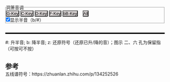 


<style>
    * {
    margin: 0;
    padding: 0;
    }
    tr {
        border: 1;
        padding: 0;
    }
    td {
        border: 1;
        padding: 0;
    }
    button {
        background-color: rgb(222, 217, 217);
    }
    .back {
        border-color:red;
    }
    /* canvas {
        border: 1px solid black;
    } */
</style>
    



<fieldset>
    <legend>洞箫音调</legend>
    <button id="G-Key-button" onclick="myFunction('G-Key')">G-Key</button>  
    <button id="C-Key-button" onclick="myFunction('C-Key')">C-Key</button>  
    <button id="D-Key-button" onclick="myFunction('D-Key')">D-Key</button>  
    <button id="F-Key-button" onclick="myFunction('F-Key')">F-Key</button>  
    <button id="bB-Key-button" onclick="myFunction('bB-Key')">bB-Key</button>
     &nbsp; &nbsp;<button id="All-Key-button" onclick="myFunction('All')">All</button>  
    <br> <input type="checkbox" name="showHalf" id="showHalfChk" checked="True" onclick="myChkFunction()">显示半音（b/#）
    <br> 
</fieldset>

<div>
    <h2 id="Current-Key"></h2>
    <table id="Key-Table" border="2" bordercolor="black"></table>  
    #: 升半音; b: 降半音; z: 还原符号（还原已升/降的音）；图示 二、六 孔为保留指（可按可不按）
</div>


<h2>参考</h2>  
五线谱符号：https://zhuanlan.zhihu.com/p/134252526  <br>

    
    
<script>

var SyllableName = {
    "1" : "Do",
    "2" : "Re",
    "3" : "Mi",
    "4" : "Fa",
    "5" : "So",
    "6" : "La",
    "7" : "Si"
}

var PitchName = {
    "1" : "C",
    "2" : "D",
    "3" : "E",
    "4" : "F",
    "5" : "G",
    "6" : "A",
    "7" : "B"
}

var fullTable = {
    "BlowType" : ["缓","缓","缓","缓","缓","缓","缓","缓","缓","缓","缓","缓",  
               "急","急","急","急","急","急","急","急","急","急","急","急","急",
               "超","超","超","超","超","超","超","超","超","超","超","超","超" ],
    "G-Key" : ["5.","#5.","6.","#6.","7.","1","#1","2","#2","3","4","#4",  
               "5","#5","6","#6","7","^1","#^1","^2","#^2","^3","^4","^4","#^4", 
               "^5","#^5","^6","#^6","^7","@1","#@1","@2","#@2","@3","@4","#@4","@5"],
    "C-Key" : ["2.","#2.","3.","4.","#4.","5.","#5.","6.","#6.","7.","1","#1",  
               "2","#2","3","4","#4","5","#5","6","#6","7","^1","^1","#^1", 
               "^2","#^2","^3","^4","#^4","^5","#^5","^6","#^6","^7","@1","#@1","@2"],
    "D-Key" : ["1.","#1.","2.","#2.","3.","4.","#4.","5.","#5.","6.","#6.","7.",  
               "1","#1","2","#2","3","4","#4","5","#5","6","#6","#6","7", 
               "^1","^#1","^2","^#2","^3","^4","^#4","^5","^#5","^6","^#6","^7","@1"],
    "F-Key" : ["6.","b7.","z7.","1","b2","z2","b3","z3","4","b5","z5","b6",  
               "6","b7","z7","^1","^b2","^z2","^b3","^z3","^4","^b5","^z5","^z5","^b6", 
               "^z6","^b7","^z7","@1","@b2","@z2","@b3","@z3","@4","@b5","@z5","@b6","@z6"],
    "bB-Key": ["3.","4.","b5.","z5.","b6.","z6.","b7.","z7.","1","b2","z2","b3",  
               "3","4","b5","z5","b6","z6","b7","z7","^1","^b2","^z2","^z2","^b3", 
               "^z3","^4","^b5","^z5","^b6","^z6","^b7","^z7","@1","@b2","@z2","@b3","@z3"],
    "pressBack": [2,2,2,2,2,2,2,2,2,2,0,0,  0,2,2,2,2,2,2,2,2,2,2,0,0,  0,2,2,2,2,2,0,0,0,2,2,0,0],
    "press1":    [2,2,2,2,2,2,2,2,2,0,2,0,  2,2,2,2,2,2,2,2,2,0,0,2,0,  2,2,2,2,2,0,0,2,2,1,0,0,2],
    "press2":    [2,2,2,2,2,2,2,2,0,2,2,2,  2,2,2,2,2,2,2,2,0,2,2,2,2,  2,2,2,0,0,2,2,2,2,0,2,2,2],
    "press3":    [2,2,2,2,2,2,1,0,0,0,2,0,  2,2,2,2,2,2,1,0,0,0,2,0,0,  2,1,0,0,2,2,2,2,0,0,2,2,0],
    "press4":    [2,2,2,2,2,0,0,0,0,0,0,0,  2,2,2,2,2,0,0,0,0,0,2,0,0,  0,0,0,0,2,0,0,2,2,2,0,2,2],
    "press5":    [2,2,2,2,0,0,0,0,0,0,0,0,  2,2,2,2,0,0,0,0,0,0,2,0,0,  0,0,0,0,2,2,2,2,2,0,2,2,0],
    "press6":    [2,2,2,0,2,2,2,2,2,2,2,2,  2,2,2,0,2,2,2,2,2,2,0,2,2,  2,2,2,2,2,2,2,2,2,0,2,2,2],
    "press7":    [2,1,0,0,0,0,0,0,0,0,0,0,  2,1,0,0,0,0,0,0,0,0,0,0,0,  0,0,2,2,2,2,2,0,0,0,0,0,2],
}



function fillCircle(mycanvas,r,type,fillColor) {
    var ctx = mycanvas.getContext("2d");
    ctx.strokeStyle = fillColor;
    ctx.fillStyle = fillColor;
    ctx.beginPath();                
    ctx.arc(r, r, r, 0, Math.PI * 1, true); // (x,y,r,sAngle,eAngle,counterclockwise)
    if (type === "0") {ctx.stroke()} else {ctx.fill()};
    ctx.beginPath();                 
    ctx.arc(r, r, r, 0, Math.PI * 2, true); 
    if (type === "2") {ctx.fill()} else {ctx.stroke()};
}

function processStr(myTdStr){  //
    clean_str = myTdStr.replace(/#/g, "").replace(/@/g, "").replace(/b/g, "").replace(/z/g, "").replace(/_/g, "").replace(/\./g, "").replace(/\^/g, "");
    pound_str = ""
    myTdStr.split('').forEach(function (value,index){
        if (value === "#" || value === "b"  || value === "z" ) {pound_str = `<sup>${value}</sup>`;};
        if (value === "_") {clean_str = `<span style="text-decoration: underline double">${clean_str}</span>`;};    // 双下划标识  _  -->   _ _ 
        if (value === ".") {clean_str = `<u>${clean_str}</u>`;}      //   下划标识  .  -->   _
        if (value === "^") {clean_str = `<span style="text-decoration: overline">${clean_str}</span>`;};  //   上划标识  -   -->  -
        if (value === "@") {clean_str = `<span style="text-decoration: overline double">${clean_str}</span>`;};  //   双上划标识@  -->  --
    })
    return `${pound_str}${clean_str}`                        
}

function tdElementStr(myTdArr) {
    tempTdStr = `<td colspan="${myTdArr.length}" style="padding-top:1px;padding-bottom:1px;padding-left:0;padding-rignt:0;text-align:center" width="30px">${processStr(myTdArr[0])}</td>`;
    return tempTdStr
}

function tdCanvasStr(myTdStr,canvasClass) {  // "Circle" "firstCircle"
    tempTdStr = `<td style="padding-top:1px;padding-bottom:1px;padding-left:0;padding-rignt:0;text-align:center" width="30px"><canvas class="${canvasClass}" width="16" height="16">${myTdStr}</canvas></td>`;
    return tempTdStr
}

function splitArray(myArray){
    mySplitArray = []
    myArray.forEach(function (value,index) {
        if (mySplitArray.length > 0 && mySplitArray[mySplitArray.length-1][0]===value){
            mySplitArray[mySplitArray.length-1].push(value)
        } else{mySplitArray.push([value])}
    })
    return mySplitArray
}


function trElementStr (rowName,myArray,canvasClass) {
    tempTds = ``;
    tempTds += tdElementStr([rowName]);
    if (canvasClass === "") {
        mySplitArray = splitArray(myArray)
        mySplitArray.forEach(function (value,index) {tempTds += tdElementStr(value)});
    } else {
        myArray.forEach(function (value,index) {tempTds += tdCanvasStr(value,canvasClass)});
    };
    tempTrStr = `<tr>${tempTds}</tr>`;
    return tempTrStr;
}





function filterKeyIndex(fullTable,key,ifshowHalf){
    select_Idx = [];
    if (fullTable[key]=== undefined){
        select_Idx = Array.from({length: fullTable['BlowType'].length}, (val, i) => i);
    }else{
        fullTable[key].forEach((value,index) => {
            if (value !== "" && (ifshowHalf || (value.indexOf("#") === -1 && value.indexOf("b") === -1) )) {
                select_Idx.push(index)
            };
        });

    }

    return select_Idx;

}


function getValueByIndex(select_Idx,fullTable,word){
    select_Val = [];
    select_Idx.forEach(
        (Idx,_Index) => {
            select_Val.push(fullTable[word][Idx]);
        }
    );
    return select_Val;
}


function getPitch(myArray){
    myPitch = [];
    myArray.forEach(
        (value,index) => {
            tempStr = value.replace(/#/g, "").replace(/@/g, "").replace(/b/g, "").replace(/z/g, "").replace(/_/g, "").replace(/\./g, "").replace(/\^/g, "");
            myPitch.push(PitchName[tempStr]);
        }
    );
    return myPitch
}

function getSyllable(myArray){
    mySyllable = [];
    myArray.forEach(
        (value,index) => {
            tempStr = value.replace(/#/g, "").replace(/@/g, "").replace(/b/g, "").replace(/z/g, "").replace(/_/g, "").replace(/\./g, "").replace(/\^/g, "");
            mySyllable.push(SyllableName[tempStr]);
        }
    );
    return mySyllable
}


function mainFunc(fullTable,key,ifshowHalf){
    document.getElementById('Current-Key').textContent = key;
    var select_Idx = filterKeyIndex(fullTable,key,ifshowHalf);
    var text_BlowType =  trElementStr("吹",getValueByIndex(select_Idx,fullTable,'BlowType'),"");
    if (key === "All"){
        var text_Keynote = ``;
        var keys = ['G-Key','C-Key','D-Key','F-Key','bB-Key']
        keys.forEach(
            (kk,index) => {text_Keynote += trElementStr(kk.split('-')[0],getValueByIndex(select_Idx,fullTable,kk),"");}
        )
    }else{
        var KeynoteArray = getValueByIndex(select_Idx,fullTable,key)
        PitchArr = getPitch(KeynoteArray);
        SyllableArr = getSyllable(KeynoteArray);
        var text_Keynote =   `${trElementStr("音",PitchArr,"")}${trElementStr("简",KeynoteArray,"")}${trElementStr("唱",SyllableArr,"")}`;
    }
    var text_pressBack = trElementStr("后",getValueByIndex(select_Idx,fullTable,'pressBack'),"firstCircle");
    var text_press1 = trElementStr("七",getValueByIndex(select_Idx,fullTable,'press1'),"Circle");
    var text_press2 = trElementStr("六",getValueByIndex(select_Idx,fullTable,'press2'),"Circle");
    var text_press3 = trElementStr("五",getValueByIndex(select_Idx,fullTable,'press3'),"Circle");
    var text_press4 = trElementStr("四",getValueByIndex(select_Idx,fullTable,'press4'),"Circle");
    var text_press5 = trElementStr("三",getValueByIndex(select_Idx,fullTable,'press5'),"Circle");
    var text_press6 = trElementStr("二",getValueByIndex(select_Idx,fullTable,'press6'),"Circle");
    var text_press7 = trElementStr("一",getValueByIndex(select_Idx,fullTable,'press7'),"Circle");

    document.getElementById("Key-Table").innerHTML = `${text_BlowType}${text_Keynote}${text_pressBack}${text_press1}${text_press2}${text_press3}${text_press4}${text_press5}${text_press6}${text_press7}`;
    
    canvasObjs = document.querySelectorAll('canvas.Circle');    // canvasObjs = document.getElementsByTagName('canvas')
    for (k=0;k<canvasObjs.length;k++) {
        fillCircle(canvasObjs[k],8,canvasObjs[k].textContent,'black');
    }
    canvasObjs = document.querySelectorAll('canvas.firstCircle');  
    for (k=0;k<canvasObjs.length;k++) {
        fillCircle(canvasObjs[k],8,canvasObjs[k].textContent,'orange');
    }
}

currentKey = "All";
ifshowHalf = document.querySelector('#showHalfChk').checked;
mainFunc(fullTable,currentKey,ifshowHalf)

function myFunction(newKey) {
    currentKey = newKey;
    mainFunc(fullTable,currentKey,ifshowHalf);
}

function myChkFunction() {
    ifshowHalf = document.querySelector('#showHalfChk').checked;
    mainFunc(fullTable,currentKey,ifshowHalf);
}

</script>
    
    
    
    